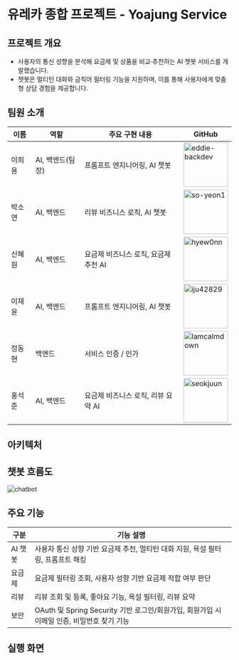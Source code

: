 # 유레카 종합 프로젝트 - Yoajung Service

## 프로젝트 개요
- 사용자의 통신 성향을 분석해 요금제 및 상품을 비교·추천하는 AI 챗봇 서비스를 개발했습니다.
- 챗봇은 멀티턴 대화와 금칙어 필터링 기능을 지원하며, 이를 통해 사용자에게 맞춤형 상담 경험을 제공합니다.

## 팀원 소개

| 이름   | 역할             | 주요 구현 내용                                 | GitHub                                                                                                                                                          |
|--------|------------------|----------------------------------------------|-----------------------------------------------------------------------------------------------------------------------------------------------------------------|
| 이희용 | AI, 백엔드(팀장)  | 프롬프트 엔지니어링, AI 챗봇                   | <a href="https://github.com/eddie-backdev"><img src="https://avatars.githubusercontent.com/u/50799519?v=4" width="100" height="100" alt="eddie-backdev" /></a> |
| 박소연 | AI, 백엔드       | 리뷰 비즈니스 로직, AI 챗봇                    | <a href="https://github.com/so-yeon1"><img src="https://avatars.githubusercontent.com/u/82212460?v=4" width="100" height="100" alt="so-yeon1" /></a>           |
| 신혜원 | AI, 백엔드           | 요금제 비즈니스 로직, 요금제 추천 AI           | <a href="https://github.com/hyew0nn"><img src="https://avatars.githubusercontent.com/u/113279618?v=4" width="100" height="100" alt="hyew0nn" /></a>            |
| 이재윤 | AI, 백엔드       | 프롬프트 엔지니어링, AI 챗봇                   | <a href="https://github.com/iju42829"><img src="https://avatars.githubusercontent.com/u/116072376?v=4" width="100" height="100" alt="iju42829" /></a>          |
| 정동현 | 백엔드           | 서비스 인증 / 인가                            | <a href="https://github.com/Iamcalmdown"><img src="https://avatars.githubusercontent.com/u/144317474?v=4" width="100" height="100" alt="Iamcalmdown" /></a>     |
| 홍석준 | AI, 백엔드           | 요금제 비즈니스 로직, 리뷰 요약 AI             | <a href="https://github.com/seokjuun"><img src="https://avatars.githubusercontent.com/u/45346977?v=4" width="100" height="100" alt="seokjuun" /></a>           |

## 아키텍처

## 챗봇 흐름도
![chatbot](https://github.com/user-attachments/assets/1ea7ca53-a415-4d7c-96f7-bc2ed17a7522)

## 주요 기능
| 구분       | 기능 설명                                                                 |
|------------|-------------------------------------------------------------------------- |
| AI 챗봇    | 사용자 통신 성향 기반 요금제 추천, 멀티턴 대화 지원, 욕설 필터링, 프롬프트 해킹 |
| 요금제     | 요금제 필터링 조회, 사용자 성향 기반 요금제 적합 여부 판단                     |
| 리뷰       | 리뷰 조회 및 등록, 좋아요 기능, 욕설 필터링, 리뷰 요약                        |
| 보안       | OAuth 및 Spring Security 기반 로그인/회원가입, 회원가입 시 이메일 인증, 비밀번호 찾기 기능 |

## 실행 화면


